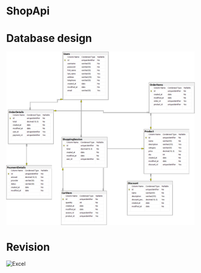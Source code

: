 # ShopApi

# Database design

![image](ShopServerSolution/ShopServer/Assets/DatabaseDiagramDatatypeandNullable.png)

# Revision
![Excel](https://docs.google.com/spreadsheets/d/1veROfNh5oI0yi4OHvGKkOkEqEynmQc4t_ElmCNw1730/edit#gid=322116456)
